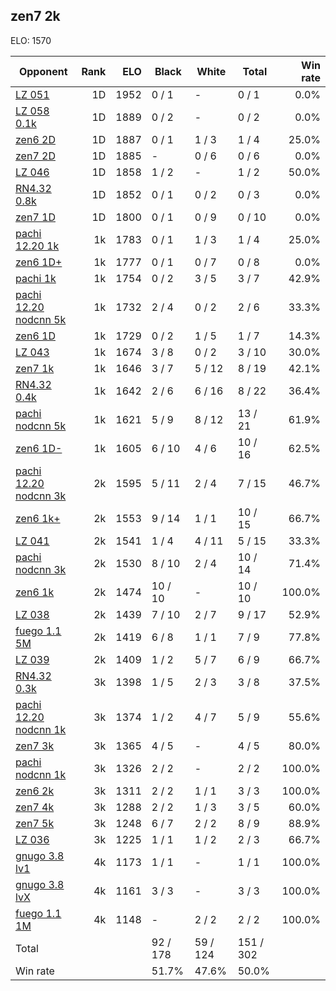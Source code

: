 ## zen7 2k ##

ELO: 1570

Opponent | Rank | ELO | Black | White | Total | Win rate
---------|-----:|----:|-------|-------|-------|-------:
[LZ 051](LZ%20051.md) | 1D | 1952 | 0 / 1 | - | 0 / 1 | 0.0%
[LZ 058 0.1k](LZ%20058%200.1k.md) | 1D | 1889 | 0 / 2 | - | 0 / 2 | 0.0%
[zen6 2D](zen6%202D.md) | 1D | 1887 | 0 / 1 | 1 / 3 | 1 / 4 | 25.0%
[zen7 2D](zen7%202D.md) | 1D | 1885 | - | 0 / 6 | 0 / 6 | 0.0%
[LZ 046](LZ%20046.md) | 1D | 1858 | 1 / 2 | - | 1 / 2 | 50.0%
[RN4.32 0.8k](RN4.32%200.8k.md) | 1D | 1852 | 0 / 1 | 0 / 2 | 0 / 3 | 0.0%
[zen7 1D](zen7%201D.md) | 1D | 1800 | 0 / 1 | 0 / 9 | 0 / 10 | 0.0%
[pachi 12.20 1k](pachi%2012.20%201k.md) | 1k | 1783 | 0 / 1 | 1 / 3 | 1 / 4 | 25.0%
[zen6 1D+](zen6%201D+.md) | 1k | 1777 | 0 / 1 | 0 / 7 | 0 / 8 | 0.0%
[pachi 1k](pachi%201k.md) | 1k | 1754 | 0 / 2 | 3 / 5 | 3 / 7 | 42.9%
[pachi 12.20 nodcnn 5k](pachi%2012.20%20nodcnn%205k.md) | 1k | 1732 | 2 / 4 | 0 / 2 | 2 / 6 | 33.3%
[zen6 1D](zen6%201D.md) | 1k | 1729 | 0 / 2 | 1 / 5 | 1 / 7 | 14.3%
[LZ 043](LZ%20043.md) | 1k | 1674 | 3 / 8 | 0 / 2 | 3 / 10 | 30.0%
[zen7 1k](zen7%201k.md) | 1k | 1646 | 3 / 7 | 5 / 12 | 8 / 19 | 42.1%
[RN4.32 0.4k](RN4.32%200.4k.md) | 1k | 1642 | 2 / 6 | 6 / 16 | 8 / 22 | 36.4%
[pachi nodcnn 5k](pachi%20nodcnn%205k.md) | 1k | 1621 | 5 / 9 | 8 / 12 | 13 / 21 | 61.9%
[zen6 1D-](zen6%201D-.md) | 1k | 1605 | 6 / 10 | 4 / 6 | 10 / 16 | 62.5%
[pachi 12.20 nodcnn 3k](pachi%2012.20%20nodcnn%203k.md) | 2k | 1595 | 5 / 11 | 2 / 4 | 7 / 15 | 46.7%
[zen6 1k+](zen6%201k+.md) | 2k | 1553 | 9 / 14 | 1 / 1 | 10 / 15 | 66.7%
[LZ 041](LZ%20041.md) | 2k | 1541 | 1 / 4 | 4 / 11 | 5 / 15 | 33.3%
[pachi nodcnn 3k](pachi%20nodcnn%203k.md) | 2k | 1530 | 8 / 10 | 2 / 4 | 10 / 14 | 71.4%
[zen6 1k](zen6%201k.md) | 2k | 1474 | 10 / 10 | - | 10 / 10 | 100.0%
[LZ 038](LZ%20038.md) | 2k | 1439 | 7 / 10 | 2 / 7 | 9 / 17 | 52.9%
[fuego 1.1 5M](fuego%201.1%205M.md) | 2k | 1419 | 6 / 8 | 1 / 1 | 7 / 9 | 77.8%
[LZ 039](LZ%20039.md) | 2k | 1409 | 1 / 2 | 5 / 7 | 6 / 9 | 66.7%
[RN4.32 0.3k](RN4.32%200.3k.md) | 3k | 1398 | 1 / 5 | 2 / 3 | 3 / 8 | 37.5%
[pachi 12.20 nodcnn 1k](pachi%2012.20%20nodcnn%201k.md) | 3k | 1374 | 1 / 2 | 4 / 7 | 5 / 9 | 55.6%
[zen7 3k](zen7%203k.md) | 3k | 1365 | 4 / 5 | - | 4 / 5 | 80.0%
[pachi nodcnn 1k](pachi%20nodcnn%201k.md) | 3k | 1326 | 2 / 2 | - | 2 / 2 | 100.0%
[zen6 2k](zen6%202k.md) | 3k | 1311 | 2 / 2 | 1 / 1 | 3 / 3 | 100.0%
[zen7 4k](zen7%204k.md) | 3k | 1288 | 2 / 2 | 1 / 3 | 3 / 5 | 60.0%
[zen7 5k](zen7%205k.md) | 3k | 1248 | 6 / 7 | 2 / 2 | 8 / 9 | 88.9%
[LZ 036](LZ%20036.md) | 3k | 1225 | 1 / 1 | 1 / 2 | 2 / 3 | 66.7%
[gnugo 3.8 lv1](gnugo%203.8%20lv1.md) | 4k | 1173 | 1 / 1 | - | 1 / 1 | 100.0%
[gnugo 3.8 lvX](gnugo%203.8%20lvX.md) | 4k | 1161 | 3 / 3 | - | 3 / 3 | 100.0%
[fuego 1.1 1M](fuego%201.1%201M.md) | 4k | 1148 | - | 2 / 2 | 2 / 2 | 100.0%
Total | | | 92 / 178 | 59 / 124 | 151 / 302 | 
Win rate| | | 51.7% | 47.6% | 50.0% | 
